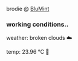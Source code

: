 brodie @ [BluMint](https://www.linkedin.com/company/blumint-io/)

<!--weather_start-->
### working conditions..

weather: broken clouds ☁️

temp: 23.96 °C 🥶

<!--weather_end-->
